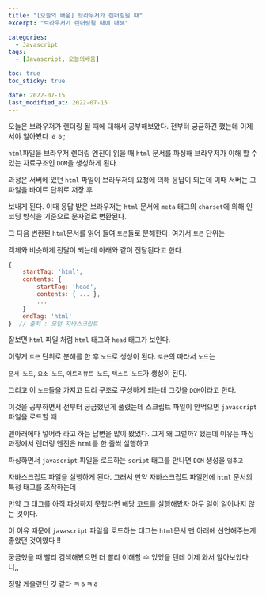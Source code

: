 ```yaml
---
title: "[오늘의 배움] 브라우저가 렌더링될 때"
excerpt: "브라우저가 렌더링될 때에 대해"

categories:
  - Javascript
tags:
  - [Javascript, 오늘의배움]

toc: true
toc_sticky: true

date: 2022-07-15
last_modified_at: 2022-07-15
---
```


오늘은 브라우저가 렌더링 될 때에 대해서 공부해보았다. 전부터 궁금하긴 했는데 이제서야 알아봤다 ㅎㅎ;

`html`파일을 브라우저 렌더링 엔진이 읽을 때 `html` 문서를 파싱해 브라우저가 이해 할 수 있는 자료구조인 `DOM`을 생성하게 된다.

과정은 서버에 있던 `html` 파일이 브라우저의 요청에 의해 응답이 되는데 이때 서버는 그 파일을 바이트 단위로 저장 후

보내게 된다. 이때 응답 받은 브라우저는 `html` 문서에 `meta` 태그의 `charset`에 의해 인코딩 방식을 기준으로 문자열로 변환된다.

그 다음 변환된 `html`문서를 읽어 들여 `토큰`들로 분해한다. 여기서 `토큰` 단위는

객체와 비슷하게 전달이 되는데 아래와 같이 전달된다고 한다.

```javascript
{
    startTag: 'html',
    contents: {
        startTag: 'head',
        contents: { ... },
        ...
    }
    endTag: 'html'
}  // 출처 : 모던 자바스크립트
```

잘보면 `html` 파일 처럼 `html` 태그와 `head` 태그가 보인다.

이렇게 `토큰` 단위로 분해를 한 후 `노드`로 생성이 된다. `토큰`의 따라서 `노드`는

`문서 노드`, `요소 노드`, `어트리뷰트 노드`, `텍스트 노드`가 생성이 된다.

그리고 이 `노드`들을 가지고 트리 구조로 구성하게 되는데 그것을 `DOM`이라고 한다.

이것을 공부하면서 전부터 궁금했던게 풀렸는데 스크립트 파일이 안먹으면 `javascript` 파일을 로드할 때

맨아래에다 넣어라 라고 하는 답변을 많이 봤었다. 그게 왜 그럴까? 했는데 이유는 파싱 과정에서 렌더링 엔진은 `html`를 한 줄씩 실행하고

파싱하면서 `javascript` 파일을 로드하는 `script` 태그를 만나면 `DOM` 생성을 `멈추고`

자바스크립트 파일을 실행하게 된다. 그래서 만약 자바스크립트 파일안에 `html` 문서의 특정 태그를 조작하는데

만약 그 태그를 아직 파싱하지 못했다면 해당 코드를 실행해봤자 아무 일이 일어나지 않는 것이다.

이 이유 때문에 `javascript` 파일을 로드하는 태그는 `html`문서 맨 아래에 선언해주는게 좋았던 것이였다 !!

궁금했을 때 빨리 검색해봤으면 더 빨리 이해할 수 있었을 텐데 이제 와서 알아보았다니,,

정말 게을렀던 것 같다 ㅋㅎㅋㅎ
